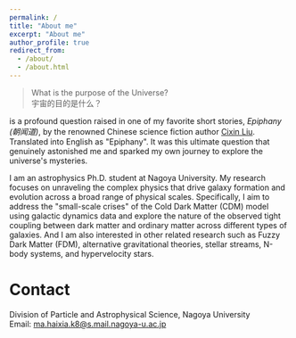 ```yaml
---
permalink: /
title: "About me"
excerpt: "About me"
author_profile: true
redirect_from: 
  - /about/
  - /about.html
---
```



<!-- ### Celestial Ruminations: A Quest for the Universe's Purpose -->

> What is the purpose of the Universe? <br> 宇宙的目的是什么？

is a profound question raised in one of my favorite short stories, *Epiphany (朝闻道)*, by the renowned Chinese science fiction author [Cixin Liu](https://en.wikipedia.org/wiki/Liu_Cixin). Translated into English as "Epiphany". It was this ultimate question that genuinely astonished me and sparked my own journey to explore the universe's mysteries.

<!-- <font color="#75ACC0">As an astrophysics student</font> -->
I am an astrophysics Ph.D. student at Nagoya University.
My research focuses on unraveling the complex physics that drive galaxy formation and evolution across a broad range of physical scales. Specifically, I aim to address the "small-scale crises" of the Cold Dark Matter (CDM) model using galactic dynamics data and explore the nature of the observed tight coupling between dark matter and ordinary matter across different types of galaxies. And I am also interested in other related research such as Fuzzy Dark Matter (FDM), alternative gravitational theories, stellar streams, N-body systems, and hypervelocity stars.

# Contact

Division of Particle and Astrophysical Science, Nagoya University <br>
Email: ma.haixia.k8@s.mail.nagoya-u.ac.jp